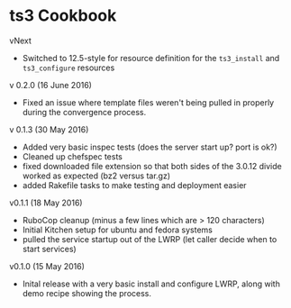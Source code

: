 # ts3 Cookbook

vNext

- Switched to 12.5-style for resource definition for the `ts3_install` and `ts3_configure` resources

v 0.2.0 (16 June 2016)

- Fixed an issue where template files weren't being pulled in properly during the convergence process.

v 0.1.3 (30 May 2016)

- Added very basic inspec tests (does the server start up? port is ok?)
- Cleaned up chefspec tests
- fixed downloaded file extension so that both sides of the 3.0.12 divide worked as expected (bz2 versus tar.gz)
- added Rakefile tasks to make testing and deployment easier

v0.1.1 (18 May 2016)

- RuboCop cleanup (minus a few lines which are > 120 characters)
- Initial Kitchen setup for ubuntu and fedora systems
- pulled the service startup out of the LWRP (let caller decide when to start services)

v0.1.0 (15 May 2016)

- Inital release with a very basic install and configure LWRP, along with demo recipe showing the process.
